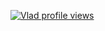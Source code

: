 [![Vlad profile views](https://u8views.com/api/v1/github/profiles/7568590/views/day-week-month-total-count.svg)](https://u8views.com/github/VladReshet)
